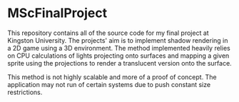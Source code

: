 MScFinalProject
===============
This repository contains all of the source code for my final project at Kingston University. The projects' aim is to implement shadow rendering in a 2D game using a 3D environment. The method implemented heavily relies on CPU calculations of lights projecting onto surfaces and mapping a given sprite using the projections to render a translucent version onto the surface.

This method is not highly scalable and more of a proof of concept. The application may not run of certain systems due to push constant size restrictions.
